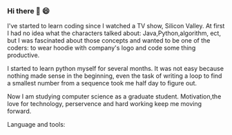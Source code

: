 ### Hi there 👋 :smile:


I've started to learn coding since I watched a TV show, Silicon Valley. At first I had no idea what the characters talked about: Java,Python,algorithm, ect, but I was fascinated about those concepts and wanted to be one of the coders: to wear hoodie with company's logo and code some thing productive. 

I started to learn python myself for several months. It was not easy because nothing made sense in the beginning, even the task of writing a loop to find a smallest number from a sequence took me half day to figure out.

Now I am studying computer science as a graduate student. Motivation,the love for technology, perservence and hard working keep me moving forward.

Language and tools:





